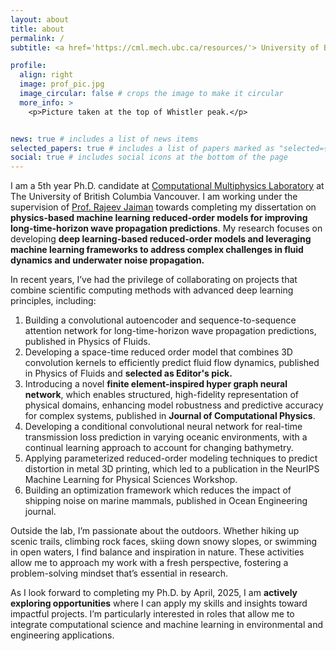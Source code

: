 ```yaml
---
layout: about
title: about
permalink: /
subtitle: <a href='https://cml.mech.ubc.ca/resources/'> University of British Columbia Vancouver</a>. X221, ICICS, UBC Vancouver,  BC V6T 1Z4, +1-604-618-2645.

profile:
  align: right
  image: prof_pic.jpg
  image_circular: false # crops the image to make it circular
  more_info: >
    <p>Picture taken at the top of Whistler peak.</p>


news: true # includes a list of news items
selected_papers: true # includes a list of papers marked as "selected={true}"
social: true # includes social icons at the bottom of the page
---
```


I am a 5th year Ph.D. candidate at [Computational Multiphysics Laboratory](https://cml.mech.ubc.ca/) at The University of British Columbia Vancouver. I am working under the supervision of [Prof. Rajeev Jaiman](https://mech.ubc.ca/rajeev-jaiman/) towards completing my dissertation on **physics-based machine learning reduced-order models for improving long-time-horizon wave propagation predictions**. My research focuses on developing **deep learning-based reduced-order models and leveraging machine learning frameworks to address complex challenges in fluid dynamics and underwater noise propagation.**

In recent years, I’ve had the privilege of collaborating on projects that combine scientific computing methods with advanced deep learning principles, including:

1. Building a convolutional autoencoder and sequence-to-sequence attention network for long-time-horizon wave propagation predictions, published in Physics of Fluids.
2. Developing a space-time reduced order model that combines 3D convolution kernels to efficiently predict fluid flow dynamics, published in Physics of Fluids and **selected as Editor's pick.**
3. Introducing a novel **finite element-inspired hyper graph neural network**, which enables structured, high-fidelity representation of physical domains, enhancing model robustness and predictive accuracy for complex systems, published in **Journal of Computational Physics**.
4. Developing a conditional convolutional neural network for real-time transmission loss prediction in varying oceanic environments, with a continual learning approach to account for changing bathymetry.
5. Applying parameterized reduced-order modeling techniques to predict distortion in metal 3D printing, which led to a publication in the NeurIPS Machine Learning for Physical Sciences Workshop.
6. Building an optimization framework which reduces the impact of shipping noise on marine mammals, published in Ocean Engineering journal.

Outside the lab, I’m passionate about the outdoors. Whether hiking up scenic trails, climbing rock faces, skiing down snowy slopes, or swimming in open waters, I find balance and inspiration in nature. These activities allow me to approach my work with a fresh perspective, fostering a problem-solving mindset that’s essential in research.

As I look forward to completing my Ph.D. by April, 2025, I am **actively exploring opportunities** where I can apply my skills and insights toward impactful projects. I’m particularly interested in roles that allow me to integrate computational science and machine learning in environmental and engineering applications.
